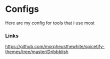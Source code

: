 # Configs
Here are  my config for tools that i use most


### Links
https://github.com/morpheusthewhite/spicetify-themes/tree/master/Dribbblish
